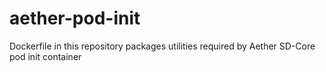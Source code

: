 <!--
SPDX-FileCopyrightText: 2021 Open Networking Foundation <info@opennetworking.org>

SPDX-License-Identifier: Apache-2.0
-->
# aether-pod-init

Dockerfile in this repository packages utilities required by Aether SD-Core pod init container
